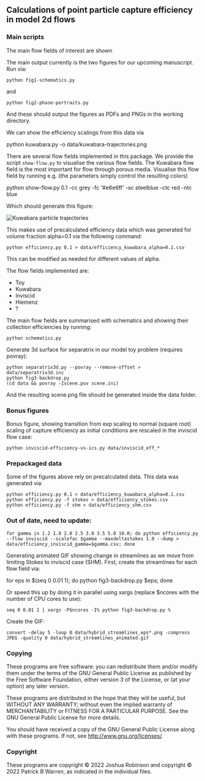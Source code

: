 ## Calculations of point particle capture efficiency in model 2d flows

### Main scripts

The main flow fields of interest are shown 

The main output currently is the two figures for our upcoming manuscript.
Run via:

    python fig1-schematics.py

and

    python fig2-phase-portraits.py

And these should output the figures as PDFs and PNGs in the working directory.

We can show the efficiency scalings from this data via

   python kuwabara.py -o data/kuwabara-trajectories.png

There are several flow fields implemented in this package. We provide the script `show-flow.py` to visualise the various flow fields. The Kuwabara flow field is the most important for flow through porous media. Visualise this flow field by running e.g. (the parameters simply control the resulting colors)

   python show-flow.py 0.1 -cc grey -fc '#e6e6ff' -sc steelblue -ctc red -ntc blue

Which should generate this figure:

![Kuwabara particle trajectories](https://github.com/tranqui/rimeflows/data/kuwabara-trajectories.png)

This makes use of precalculated efficiency data which was generated for volume fraction alpha=0.1 via the following command:

    python efficiency.py 0.1 > data/efficiency_kuwabara_alpha=0.1.csv

This can be modified as needed for different values of alpha.

The flow fields implemented are:
* Toy
* Kuwabara
* Inviscid
* Hiemenz
* ?

The main flow fields are summarised with schematics and showing their collection efficiencies by running:

    python schematics.py

Generate 3d surface for separatrix in our model toy problem (requires povray):

    python separatrix3d.py --povray --remove-offset > data/separatrix3d.inc
    python fig3-backdrop.py
    (cd data && povray -Iscene.pov scene.ini)

And the resulting scene.png file should be generated inside the data folder.

### Bonus figures

Bonus figure, showing transition from exp scaling to normal (square root) scaling of capture efficiency as initial conditions are rescaled in the inviscid flow case:

    python inviscid-efficiency-vs-ics.py data/inviscid_eff_*

### Prepackaged data

Some of the figures above rely on precalculated data. This data was generated via:

    python efficiency.py 0.1 > data/efficiency_kuwabara_alpha=0.1.csv
    python efficiency.py -f stokes > data/efficiency_stokes.csv
    python efficiency.py -f shm > data/efficiency_shm.csv

### Out of date, need to update:

    for gamma in 1.2 1.8 2.0 2.5 3.0 3.5 5.0 10.0; do python efficiency.py --flow inviscid --scalefac $gamma --maxdeltastokes 1.0 --dump > data/efficiency_inviscid_gamma=$gamma.csv; done

Generating animated GIF showing change in streamlines as we move from limiting Stokes to inviscid case (SHM). First, create the streamlines for each flow field via:

for eps in $(seq 0 0.01 1); do python fig3-backdrop.py $eps; done

Or speed this up by doing it in parallel using xargs (replace $ncores with the number of CPU cores to use):

    seq 0 0.01 1 | xargs -P$ncores -I% python fig3-backdrop.py %
Create the GIF:

    convert -delay 5 -loop 0 data/hybrid_streamlines_eps*.png -compress JPEG -quality 0 data/hybrid_streamlines_animated.gif


### Copying

These programs are free software: you can redistribute them and/or modify
them under the terms of the GNU General Public License as published by
the Free Software Foundation, either version 3 of the License, or
(at your option) any later version.

These programs are distributed in the hope that they will be useful, but
WITHOUT ANY WARRANTY; without even the implied warranty of
MERCHANTABILITY or FITNESS FOR A PARTICULAR PURPOSE.  See the GNU
General Public License for more details.

You should have received a copy of the GNU General Public License
along with these programs.  If not, see
<http://www.gnu.org/licenses/>.

### Copyright

These programs are copyright &copy; 2022 Joshua Robinson and copyright
&copy; 2022 Patrick B Warren, as indicated in the individual files.

